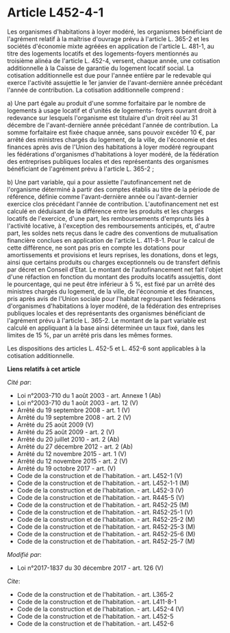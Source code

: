 # Article L452-4-1

Les organismes d'habitations à loyer modéré, les organismes bénéficiant de l'agrément relatif à la maîtrise d'ouvrage prévu à
l'article L. 365-2 et les sociétés d'économie mixte agréées en application de l'article L. 481-1, au titre des logements
locatifs et des logements-foyers mentionnés au troisième alinéa de l'article L. 452-4, versent, chaque année, une cotisation
additionnelle à la Caisse de garantie du logement locatif social. La cotisation additionnelle est due pour l'année entière
par le redevable qui exerce l'activité assujettie le 1er janvier de l'avant-dernière année précédant l'année de contribution.
La cotisation additionnelle comprend :

a) Une part égale au produit d'une somme forfaitaire par le nombre de logements à usage locatif et d'unités de logements-
foyers ouvrant droit à redevance sur lesquels l'organisme est titulaire d'un droit réel au 31 décembre de l'avant-dernière
année précédant l'année de contribution. La somme forfaitaire est fixée chaque année, sans pouvoir excéder 10 €, par arrêté
des ministres chargés du logement, de la ville, de l'économie et des finances après avis de l'Union des habitations à loyer
modéré regroupant les fédérations d'organismes d'habitations à loyer modéré, de la fédération des entreprises publiques
locales et des représentants des organismes bénéficiant de l'agrément prévu à l'article L. 365-2 ;

b) Une part variable, qui a pour assiette l'autofinancement net de l'organisme déterminé à partir des comptes établis au
titre de la période de référence, définie comme l'avant-dernière année ou l'avant-dernier exercice clos précédant l'année de
contribution. L'autofinancement net est calculé en déduisant de la différence entre les produits et les charges locatifs de
l'exercice, d'une part, les remboursements d'emprunts liés à l'activité locative, à l'exception des remboursements anticipés,
et, d'autre part, les soldes nets reçus dans le cadre des conventions de mutualisation financière conclues en application de
l'article L. 411-8-1. Pour le calcul de cette différence, ne sont pas pris en compte les dotations pour amortissements et
provisions et leurs reprises, les donations, dons et legs, ainsi que certains produits ou charges exceptionnels ou de
transfert définis par décret en Conseil d'Etat. Le montant de l'autofinancement net fait l'objet d'une réfaction en fonction
du montant des produits locatifs assujettis, dont le pourcentage, qui ne peut être inférieur à 5 %, est fixé par un arrêté
des ministres chargés du logement, de la ville, de l'économie et des finances, pris après avis de l'Union sociale pour
l'habitat regroupant les fédérations d'organismes d'habitations à loyer modéré, de la fédération des entreprises publiques
locales et des représentants des organismes bénéficiant de l'agrément prévu à l'article L. 365-2. Le montant de la part
variable est calculé en appliquant à la base ainsi déterminée un taux fixé, dans les limites de 15 %, par un arrêté pris dans
les mêmes formes.

Les dispositions des articles L. 452-5 et L. 452-6 sont applicables à la cotisation additionnelle.

**Liens relatifs à cet article**

_Cité par_:

  - Loi n°2003-710 du 1 août 2003 - art. Annexe 1 (Ab)
  - Loi n°2003-710 du 1 août 2003 - art. 12 (V)
  - Arrêté du 19 septembre 2008 - art. 1 (V)
  - Arrêté du 19 septembre 2008 - art. 2 (V)
  - Arrêté du 25 août 2009 (V)
  - Arrêté du 25 août 2009 - art. 2 (V)
  - Arrêté du 20 juillet 2010 - art. 2 (Ab)
  - Arrêté du 27 décembre 2012 - art. 2 (Ab)
  - Arrêté du 12 novembre 2015 - art. 1 (V)
  - Arrêté du 12 novembre 2015 - art. 2 (V)
  - Arrêté du 19 octobre 2017 - art. (V)
  - Code de la construction et de l'habitation. - art. L452-1 (V)
  - Code de la construction et de l'habitation. - art. L452-1-1 (M)
  - Code de la construction et de l'habitation. - art. L452-3 (V)
  - Code de la construction et de l'habitation. - art. R445-5 (V)
  - Code de la construction et de l'habitation. - art. R452-25 (M)
  - Code de la construction et de l'habitation. - art. R452-25-1 (V)
  - Code de la construction et de l'habitation. - art. R452-25-2 (M)
  - Code de la construction et de l'habitation. - art. R452-25-3 (M)
  - Code de la construction et de l'habitation. - art. R452-25-6 (M)
  - Code de la construction et de l'habitation. - art. R452-25-7 (M)

_Modifié par_:

  - Loi n°2017-1837 du 30 décembre 2017 - art. 126 (V)

_Cite_:

  - Code de la construction et de l'habitation. - art. L365-2
  - Code de la construction et de l'habitation. - art. L411-8-1
  - Code de la construction et de l'habitation. - art. L452-4 (V)
  - Code de la construction et de l'habitation. - art. L452-5
  - Code de la construction et de l'habitation. - art. L452-6
